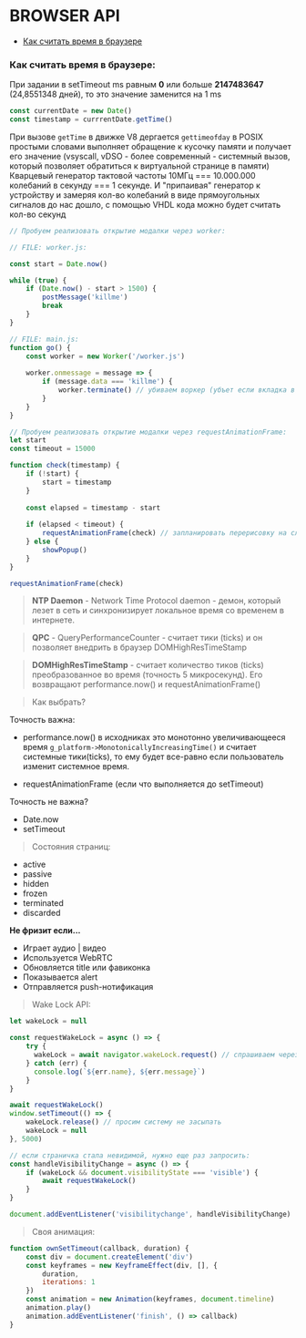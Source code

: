 # BROWSER API

+ [Как считать время в браузере](#time)

### <a name="time"></a> Как считать время в браузере:

При задании в setTimeout ms равным **0** или больше **2147483647** (24,8551348 дней), то это значение заменится на 1 ms

```js
const currentDate = new Date()
const timestamp = currrentDate.getTime()
```

При вызове `getTime` в движке V8 дергается `gettimeofday` в POSIX простыми словами выполняет обращение к кусочку памяти и получает его значение (vsyscall, vDSO - более современный - системный вызов, который позволяет обратиться к виртуальной странице в памяти)
Кварцевый генератор тактовой частоты 10МГц === 10.000.000 колебаний в секунду === 1 секунде.
И "припаивая" генератор к устройству и замеряя кол-во колебаний в виде прямоугольных сигналов до нас дошло, c помощью VHDL кода можно будет считать кол-во секунд

```js
// Пробуем реализовать открытие модалки через worker:

// FILE: worker.js:

const start = Date.now()

while (true) {
	if (Date.now() - start > 1500) {
		postMessage('killme')
        break
    }
}

// FILE: main.js:
function go() {
	const worker = new Worker('/worker.js')
  
    worker.onmessage = message => {
		if (message.data === 'killme') {
			worker.terminate() // убиваем воркер (убъет если вкладка в этот момент была активна, если нет так и будет висеть!)
        }
    }
}

// Пробуем реализовать открытие модалки через requestAnimationFrame:
let start
const timeout = 15000

function check(timestamp) {
	if (!start) {
		start = timestamp
    }
	
	const elapsed = timestamp - start
  
    if (elapsed < timeout) {
    	requestAnimationFrame(check) // запланировать перерисовку на следующем кадре анимации
    } else {
    	showPopup()
    }
}

requestAnimationFrame(check)
```

> **NTP Daemon** - Network Time Protocol daemon - демон, который лезет в сеть и синхронизирует локальное время со временем в интернете.

> **QPC** - QueryPerformanceCounter - считает тики (ticks) и он позволяет внедрить в браузер DOMHighResTimeStamp 

> **DOMHighResTimeStamp** - считает количество тиков (ticks) преобразованное во время (точность 5 микросекунд). Его возвращают performance.now() и requestAnimationFrame()

> Как выбрать?

Точность важна:
* performance.now() в исходниках это монотонно увеличивающееся время `g_platform->MonotonicallyIncreasingTime()` и считает системные тики(ticks), то ему будет все-равно если пользователь изменит системное время. 

* requestAnimationFrame (если что выполняется до setTimeout)

Точность не важна?

* Date.now
* setTimeout

> Состояния страниц:

* active
* passive
* hidden
* frozen
* terminated
* discarded

**Не фризит если...**

* Играет аудио | видео
* Используется WebRTC
* Обновляется title или фавиконка
* Показывается alert
* Отправляется push-нотификация

> Wake Lock API:

```js
let wakeLock = null

const requestWakeLock = async () => {
	try {
      wakeLock = await navigator.wakeLock.request() // спрашиваем через popup
	} catch (err) {
	  console.log(`${err.name}, ${err.message}`)	
    }
}

await requestWakeLock()
window.setTimeout(() => {
	wakeLock.release() // просим систему не засыпать
    wakeLock = null
}, 5000)

// если страничка стала невидимой, нужно еще раз запросить:
const handleVisibilityChange = async () => {
	if (wakeLock && document.visibilityState === 'visible') {
		await requestWakeLock()
    }
}

document.addEventListener('visibilitychange', handleVisibilityChange)
```

> Своя анимация:
 
```js
function ownSetTimeout(callback, duration) {
	const div = document.createElement('div')
    const keyframes = new KeyframeEffect(div, [], {
    	duration,
        iterations: 1
    })
    const animation = new Animation(keyframes, document.timeline)
    animation.play()
    animation.addEventListener('finish', () => callback)
}
```
